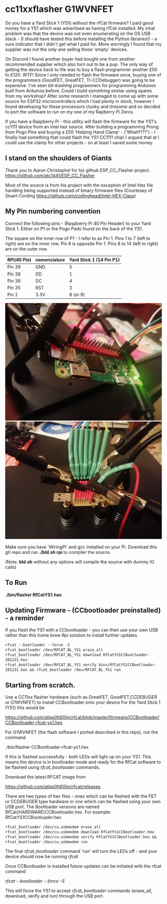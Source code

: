 # cc11xxflasher G1WVNFET

Do you have a Yard Stick 1 (YS1) without the rfCat firmware? I paid good money for a YS1 which was advertised as having rfCat installed.
My intial problem was that the device was not even enumerating on the OS USB stack - (I should have tested this before installing the Python libraries!) - a sure
indicator that I didn't get what I paid for. More worringly I found that my supplier was not the only one selling these 'empty' devices. 

On Discord I found another buyer had bought one from another recommended supplier which also turn out to be a pup. The only way of getting the device back to life was to buy a flash programmer another £50 to £120. WTF! Since I only needed to flash the firmware once, buying one of the programmers (GoodFET, GreatFET, TI-CCDebugger) was going to be expensive. I've seen *bit-bashing* programmers for programming Arduinos built from Arduinos before. Could I build something similar using spares from my workshop? After some research I managed to come up with some source for ESP32 microcontrollers which I had plenty in stock, however I found developing for these processors clunky and tiresome and so decided to port the software to run on my one of my Rapberry Pi Zeros.

If you have a Raspberry Pi - this utility will flash the firmware for the YS1's cc1111 device from an intel hex source.
After building a programming Prong from Pogo Pins and buying a £50 'Helping Hand Clamp' - ('What!!???') - I finally had something that could flash the YS1 CC1111 chip!
I argued that at I could use the clamp for other projects - so at least I saved some money.


I stand on the shoulders of Giants
---

Thank you to *Aaron Christophel* for his github ESP_CC_Flasher project. https://github.com/atc1441/ESP_CC_Flasher

Most of the source is from his project with the exception of Intel Hex file handling being supported instead of binary firmware files
(Courtesey of Stuart Cording https://github.com/codinghead/Intel-HEX-Class)

My Pin numbering convention
---
Connect the following pins  - (Raspberry Pi 40 Pin Header) to your Yard Stick 1. Either on P1 or the Pogo Pads found on the back of the YS1.

The square on the inner row of P1 - I refer to as Pin 1.  Pins 1 to 7 (left to right) are on the inner row.
Pin 8 is opposite Pin 1. Pins 8 to 14 (left to right) are on the outer row.


RPi(40 Pin)|nomenclature| Yard Stick 1 (14 Pin P1) 
-------|-------|-----
Pin 39| GND	|5  
Pin 38| DD   |1
Pin 36| DC   |4
Pin 35| RST  |3
Pin 1|  3.3V |8 (or 9)

![Home brew pogo programming device with Pi Zero](/images/YS1_PiZero_Programmer.jpg)
![Home brew pogo programming device with Pi Zero](/images/YS1_Pogo_Pins_P1.jpg)


Make sure you have 'WiringPi' and gcc installed on your Pi. Download this git repo and run
**./bld.sh rpi** to compiler the source.

(Note: **bld.sh** without any options will compile the source with dummy IO calls)

To Run
---

**./bin/flasher RfCatYS1.hex**


Updating Firmware - (CCbootloader preinstalled) - a reminder
---
If you flash the YS1 with a CCbootloader - you can then use your own USB rather than this home brew Rpi solution to install further updates


````
rfcat --bootloader --force -S 
rfcat_bootloader /dev/RFCAT_BL_YS1 erase_all
rfcat_bootloader /dev/RFCAT_BL_YS1 download RfCatYS1CCBootloader-201231.hex
rfcat_bootloader /dev/RFCAT_BL_YS1 verify bins/RfCatYS1CCBootloader-201231.hex && rfcat_bootloader /dev/RFCAT_BL_YS1 run
````

Starting from scratch.
---

Use a CC11xx flasher hardware (such as GreatFET, GoodFET,CCDEBUGER or G1WVNFET) to install CCBootloader onto your device
For the Yard Stick 1 (YS1) this would be 

https://github.com/atlas0fd00m/rfcat/blob/master/firmware/CCBootloader/CCBootloader-rfcat-ys1.hex

For G1WVNFET (the flash software I ported described in this repo), run the command

./bin/flasher CCBootloader-rfcat-ys1.hex

If this is flashed successfully - both LEDs will light up on your YS1. This means the device is in bootloader mode
and ready for the RfCat software to be flashed using *rfcat_bootloader* commands.

Download the latest RFCAT image from 

https://github.com/atlas0fd00m/rfcat/releases

There are two types of hex files - ones which can be flashed with the FET or CCDEBUGER type hardware or one which
can be flashed using your own USB port. The Bootloader versions are named RfCat{HARDWARE}CCBootloader.hex.
For example: RfCat*YS1*CCBootloader.hex

````
rfcat_bootloader /dev/cu.usbmodem erase_all
rfcat_bootloader /dev/cu.usbmodem download RfCatYS1CCBootloader.hex
rfcat_bootloader /dev/cu.usbmodem verify RfCatYS1CCBootloader.hex && rfcat_bootloader /dev/cu.usbmodem run
````

The final *rfcat_bootloader* command 'run' will turn the LEDs off - and your device should now be running *rfcat*


Once CCBootloader is installed future updates can be initiated with the rfcat command 

*rfcat --bootloader --force -S*

This will force the YS1 to accept *rfcat_bootloader* commands (erase_all, download, verify and run) through the USB port.

 
 
